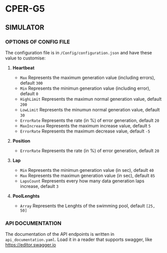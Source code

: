 # CPER-G5

## SIMULATOR

### OPTIONS OF CONFIG FILE
The configuration file is in `/Config/configuration.json` and have these value to customise:

1. **Heartbeat**
   - `Max` Represents the maximum generation value (including errors), default `300`
   - `Min` Represents the minimun generation value (including error), default `0`
   - `HighLimit` Represents the maximun normal generation value, default `200`
   - `LowLimit` Represents the minumun normal generation value, default `30`
   - `ErrorRate` Represents the rate (in %) of error generation, default `20`
   - `MaxIncrease` Represents the maximum increase value, default `5`
   - `ErrorRate` Represents the maximum decrease value, default `-5`
   
2. **Position**
   - `ErrorRate` Represents the rate (in %) of error generation, default `20`
   
3. **Lap**
   - `Min` Represents the minimun generation value (in sec), default `40`
   - `Max` Represents the maximun generation value (in sec), default `85`
   - `LapsCount` Represents every how many data generation laps increase, default `3`
   
4. **PoolLenghts**
   - `Array` Represents the Lenghts of the swimming pool, default `[25, 50]`

### API DOCUMENTATION
The documentation of the API endpoints is written in `api_documentation.yaml`. Load it in a reader that supports swagger, like https://editor.swagger.io

